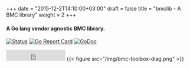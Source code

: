 +++
date = "2015-12-2T14:10:00+03:00"
draft = false
title = "bmclib - A BMC library"
weight = 2
+++

#### A Go lang vendor agnostic BMC library.

[![Status](https://api.travis-ci.org/bmc-toolbox/bmclib.svg?branch=master)](https://travis-ci.org/bmc-toolbox/bmclib)
[![Go Report Card](https://goreportcard.com/badge/github.com/bmc-toolbox/bmclib)](https://goreportcard.com/report/github.com/bmc-toolbox/bmclib)
[![GoDoc](https://godoc.org/github.com/bmc-toolbox/bmclib?status.svg)](https://godoc.org/github.com/bmc-toolbox/bmclib) 
<iframe src="https://ghbtns.com/github-btn.html?user=bmc-toolbox&repo=bmclib&type=star&count=true" frameborder="0" scrolling="0" width="160px" height="30px"></iframe> 
{{< figure src="/img/bmc-toolbox-diag.png" >}}



